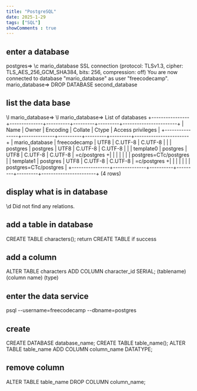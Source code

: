 ```yaml
---
title: "PostgreSQL"
date: 2025-1-29
tags: ["SQL"]
showComments : true
---
```

## enter a database
postgres=> \c mario_database
SSL connection (protocol: TLSv1.3, cipher: TLS_AES_256_GCM_SHA384, bits: 256, compression: off)
You are now connected to database "mario_database" as user "freecodecamp".
mario_database=> DROP DATABASE second_database 
## list the data base
\l
mario_database=> \l
mario_database=>                                    List of databases
+----------------+--------------+----------+---------+---------+-----------------------+
|      Name      |    Owner     | Encoding | Collate |  Ctype  |   Access privileges   |
+----------------+--------------+----------+---------+---------+-----------------------+
| mario_database | freecodecamp | UTF8     | C.UTF-8 | C.UTF-8 |                       |
| postgres       | postgres     | UTF8     | C.UTF-8 | C.UTF-8 |                       |
| template0      | postgres     | UTF8     | C.UTF-8 | C.UTF-8 | =c/postgres          +|
|                |              |          |         |         | postgres=CTc/postgres |
| template1      | postgres     | UTF8     | C.UTF-8 | C.UTF-8 | =c/postgres          +|
|                |              |          |         |         | postgres=CTc/postgres |
+----------------+--------------+----------+---------+---------+-----------------------+
(4 rows)
## display what is in database
\d
Did not find any relations.

## add a table in database
CREATE TABLE characters();
return  CREATE TABLE if success
## add a column
ALTER TABLE characters ADD COLUMN character_id SERIAL;
            (tablename)           (column name) (type)
## enter the data service
psql --username=freecodecamp --dbname=postgres
## create 
CREATE DATABASE database_name;
CREATE TABLE table_name();
ALTER TABLE table_name ADD COLUMN column_name DATATYPE;
## remove column
ALTER TABLE table_name DROP COLUMN column_name;